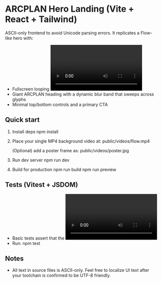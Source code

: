 # ARCPLAN Hero Landing (Vite + React + Tailwind)

ASCII-only frontend to avoid Unicode parsing errors. It replicates a Flow-like hero with:
- Fullscreen looping <video> background
- Giant ARCPLAN heading with a dynamic blur band that sweeps across glyphs
- Minimal top/bottom controls and a primary CTA

## Quick start
1) Install deps
   npm install

2) Place your single MP4 background video at:
   public/videos/flow.mp4

   (Optional) add a poster frame as:
   public/videos/poster.jpg

3) Run dev server
   npm run dev

4) Build for production
   npm run build
   npm run preview

## Tests (Vitest + JSDOM)
- Basic tests assert that the <video> element has loop, muted, autoplay, and playsInline.
- Run: npm test

## Notes
- All text in source files is ASCII-only. Feel free to localize UI text after your toolchain is confirmed to be UTF-8 friendly.
